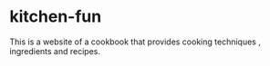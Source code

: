 # kitchen-fun
This is a website of a cookbook that provides cooking techniques , ingredients and recipes.
